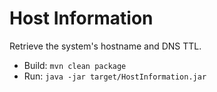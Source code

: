 # Host Information

Retrieve the system's hostname and DNS TTL.

* Build: ``mvn clean package``
* Run: ``java -jar target/HostInformation.jar``
